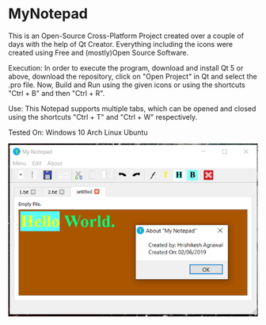 # MyNotepad
This is an Open-Source Cross-Platform Project created over a couple of days with the help of Qt Creator.
Everything including the icons were created using Free and (mostly)Open Source Software.

Execution:
In order to execute the program, download and install Qt 5 or above, download the repository, click on "Open Project" in Qt and select the .pro file.
Now, Build and Run using the given icons or using the shortcuts "Ctrl + B" and then "Ctrl + R".

Use:
This Notepad supports multiple tabs, which can be opened and closed using the shortcuts "Ctrl + T" and "Ctrl + W" respectively.

Tested On:
  Windows 10
  Arch Linux
  Ubuntu

![alt text](https://github.com/Hrishi2312/MyNotepad/blob/master/MyNotepad.PNG)
